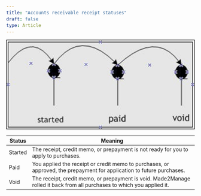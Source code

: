 ```yaml
---
title: "Accounts receivable receipt statuses"
draft: false
type: Article
---
```



![](../assets/Accounts-Receivable/receipt-status-image-1.png)


| **Status** | **Meaning**                                                                                                                                                                           |
|------------|---------------------------------------------------------------------------------------------------------------------------------------------------------------------------------------|
| Started    | The receipt, credit memo, or prepayment is not ready for you to apply to purchases.                                    |
| Paid       | You applied the receipt or credit memo to purchases, or approved, the prepayment for application to future purchases. |
| Void       | The receipt, credit memo, or prepayment is void. Made2Manage rolled it back from all purchases to which you applied it.   |
